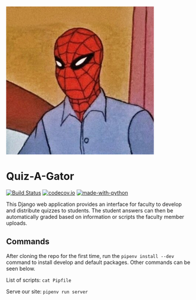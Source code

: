 ![logo](logo.jpg "Professor Spidey")

# Quiz-A-Gator

[![Build Status](
https://api.travis-ci.com/GatorEducator/gatorquizagator.svg?branch=master)](
https://travis-ci.com/GatorEducator/quizagator)
[![codecov.io](http://codecov.io/github/GatorEducator/quizagator/coverage.svg?branch=master)](
http://codecov.io/github/GatorEducator/gatorquizagator?branch=master)
[![made-with-python](
https://img.shields.io/badge/Made%20with-Python-blue.svg)](
https://www.python.org/)

This Django web application provides an interface for faculty to develop and
distribute quizzes to students. The student answers can then be
automatically graded based on information or scripts the faculty member
uploads.

## Commands
After cloning the repo for the first time, run the `pipenv install --dev`
command to install develop and default packages. Other commands can be seen
below.

List of scripts: `cat Pipfile`

Serve our site: `pipenv run server`
